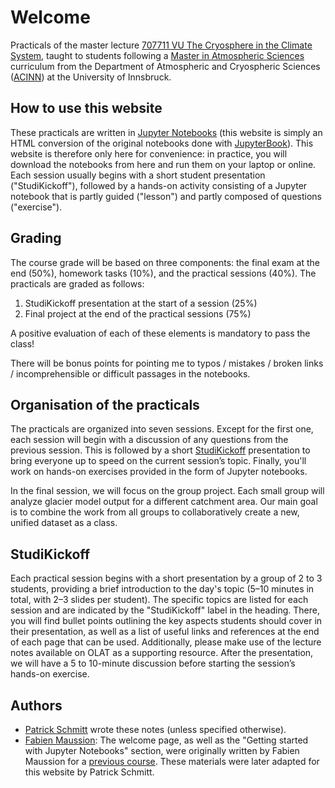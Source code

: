 # Welcome

Practicals of the master lecture [707711 VU The Cryosphere in the Climate System](https://lfuonline.uibk.ac.at/public/lfuonline_lv.details?sem_id_in=25S&lvnr_id_in=707711&sprache_in=en), taught to students following a [Master in Atmospheric Sciences](https://www.uibk.ac.at/en/programmes/ma-atmospheric-sciences/) curriculum from the Department of Atmospheric and Cryospheric Sciences ([ACINN](https://www.uibk.ac.at/acinn)) at the University of Innsbruck.

## How to use this website

These practicals are written in [Jupyter Notebooks](https://jupyter.org/) (this website is simply an HTML conversion of the original notebooks done with [JupyterBook](https://jupyterbook.org/)). This website is therefore only here for convenience: in practice, you will download the notebooks from here and run them on your laptop or online. Each session usually begins with a short student presentation ("StudiKickoff"), followed by a hands-on activity consisting of a Jupyter notebook that is partly guided ("lesson") and partly composed of questions ("exercise").

## Grading

The course grade will be based on three components: the final exam at the end (50%), homework tasks (10%), and the practical sessions (40%). The practicals are graded as follows:

1. StudiKickoff presentation at the start of a session (25%)
2. Final project at the end of the practical sessions (75%)

A positive evaluation of each of these elements is mandatory to pass the class!

There will be bonus points for pointing me to typos / mistakes / broken links / incomprehensible or difficult passages in the notebooks.

## Organisation of the practicals

The practicals are organized into seven sessions. Except for the first one, each session will begin with a discussion of any questions from the previous session. This is followed by a short [StudiKickoff](#StudiKickoff) presentation to bring everyone up to speed on the current session’s topic. Finally, you'll work on hands-on exercises provided in the form of Jupyter notebooks.

In the final session, we will focus on the group project. Each small group will analyze glacier model output for a different catchment area. Our main goal is to combine the work from all groups to collaboratively create a new, unified dataset as a class.

## StudiKickoff

Each practical session begins with a short presentation by a group of 2 to 3 students, providing a brief introduction to the day's topic (5–10 minutes in total, with 2–3 slides per student). The specific topics are listed for each session and are indicated by the "StudiKickoff" label in the heading. There, you will find bullet points outlining the key aspects students should cover in their presentation, as well as a list of useful links and references at the end of each page that can be used. Additionally, please make use of the lecture notes available on OLAT as a supporting resource. After the presentation, we will have a 5 to 10-minute discussion before starting the session’s hands-on exercise.

## Authors

- [Patrick Schmitt](https://www.uibk.ac.at/en/acinn/people/patrick-schmitt/) wrote these notes (unless specified otherwise).
- [Fabien Maussion](http://fabienmaussion.info/): The welcome page, as well as the "Getting started with Jupyter Notebooks" section, were originally written by Fabien Maussion for a [previous course](https://fabienmaussion.info/climate_system/welcome.html). These materials were later adapted for this website by Patrick Schmitt.
